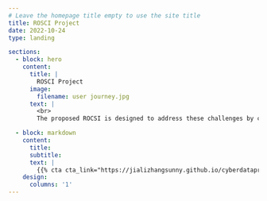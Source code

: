 ```yaml
---
# Leave the homepage title empty to use the site title
title: ROSCI Project
date: 2022-10-24
type: landing

sections:
  - block: hero
    content:
      title: |
        ROSCI Project
      image:
        filename: user journey.jpg
      text: |
        <br>
        The proposed ROCSI is designed to address these challenges by comprehensively capturing threat data from multiple threat sources and integrating it into the cyber security investment decision processes. The ROCSI aims to deliver threat-informed, user-tailored and up-to-date decision support which is continuously updated as new threat data becomes available. The ROCSI will output the ROI analysis on threat mitigations in response to the business processes ranked by decision makers.

  - block: markdown
    content:
      title:
      subtitle:
      text: |
        {{% cta cta_link="https://jializhangsunny.github.io/cyberdataproject1/" cta_text="See the web →" %}}
    design:
      columns: '1'
---
```

